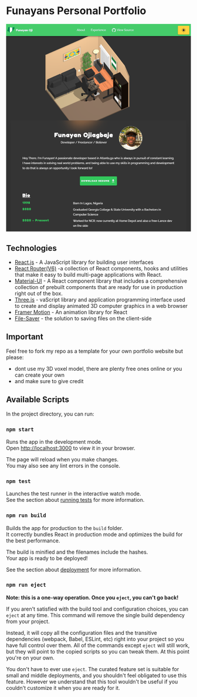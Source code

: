 # Funayans Personal Portfolio


![img](./portfolio_website_img.png)

## Technologies
- [React.js](https://reactjs.org/) - A JavaScript library for building user interfaces
- [React Router(V6)](https://reactjs.org/) -a collection of React components, hooks and utilities that make it easy to build multi-page applications with React.
- [Material-UI](https://mui.com/material-ui/getting-started/overview/) - A React component library that includes a comprehensive collection of prebuilt components that are ready for use in production right out of the box.
- [Three.js](https://threejs.org/) - vaScript library and application programming interface used to create and display animated 3D computer graphics in a web browser
- [Framer Motion](https://www.framer.com/motion/) - An animation library for React
- [File-Saver](https://www.npmjs.com/package/file-saver) -  the solution to saving files on the client-side

## Important
Feel free to fork my repo as a template for your own portfolio website but please:
- dont use my 3D voxel model, there are plenty free ones online or you can create your own
-  and make sure to give credit
## Available Scripts

In the project directory, you can run:

### `npm start`

Runs the app in the development mode.\
Open [http://localhost:3000](http://localhost:3000) to view it in your browser.

The page will reload when you make changes.\
You may also see any lint errors in the console.

### `npm test`

Launches the test runner in the interactive watch mode.\
See the section about [running tests](https://facebook.github.io/create-react-app/docs/running-tests) for more information.

### `npm run build`

Builds the app for production to the `build` folder.\
It correctly bundles React in production mode and optimizes the build for the best performance.

The build is minified and the filenames include the hashes.\
Your app is ready to be deployed!

See the section about [deployment](https://facebook.github.io/create-react-app/docs/deployment) for more information.

### `npm run eject`

**Note: this is a one-way operation. Once you `eject`, you can't go back!**

If you aren't satisfied with the build tool and configuration choices, you can `eject` at any time. This command will remove the single build dependency from your project.

Instead, it will copy all the configuration files and the transitive dependencies (webpack, Babel, ESLint, etc) right into your project so you have full control over them. All of the commands except `eject` will still work, but they will point to the copied scripts so you can tweak them. At this point you're on your own.

You don't have to ever use `eject`. The curated feature set is suitable for small and middle deployments, and you shouldn't feel obligated to use this feature. However we understand that this tool wouldn't be useful if you couldn't customize it when you are ready for it.

